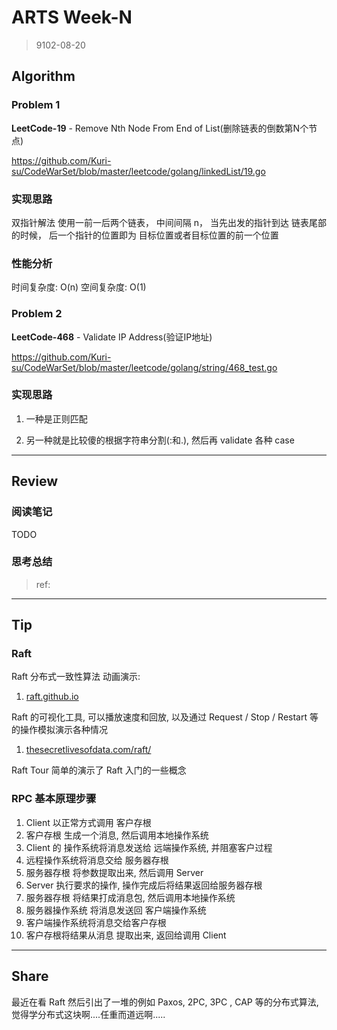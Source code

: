 # ARTS Week-N

> 9102-08-20

## Algorithm


### Problem 1 

**LeetCode-19** - Remove Nth Node From End of List(删除链表的倒数第N个节点)

https://github.com/Kuri-su/CodeWarSet/blob/master/leetcode/golang/linkedList/19.go

### 实现思路
双指针解法
    使用一前一后两个链表， 中间间隔 n， 当先出发的指针到达 链表尾部的时候， 后一个指针的位置即为 目标位置或者目标位置的前一个位置
    
### 性能分析

   时间复杂度: O(n)
   空间复杂度: O(1)
   
### Problem 2

**LeetCode-468** - Validate IP Address(验证IP地址)

https://github.com/Kuri-su/CodeWarSet/blob/master/leetcode/golang/string/468_test.go

### 实现思路

1. 一种是正则匹配

1. 另一种就是比较傻的根据字符串分割(:和.), 然后再 validate 各种 case
----

## Review

### 阅读笔记
TODO
### 思考总结

> ref:
>
> []()

----

## Tip

### Raft

Raft 分布式一致性算法 动画演示:
1. [raft.github.io](https://raft.github.io/)

Raft 的可视化工具, 可以播放速度和回放, 以及通过 Request / Stop / Restart 等的操作模拟演示各种情况

1. [thesecretlivesofdata.com/raft/](http://thesecretlivesofdata.com/raft/)

Raft Tour 简单的演示了 Raft 入门的一些概念

### RPC 基本原理步骤

1. Client 以正常方式调用 客户存根
1. 客户存根 生成一个消息, 然后调用本地操作系统
1. Client 的 操作系统将消息发送给 远端操作系统, 并阻塞客户过程
1. 远程操作系统将消息交给 服务器存根
1. 服务器存根 将参数提取出来, 然后调用 Server
1. Server 执行要求的操作, 操作完成后将结果返回给服务器存根
1. 服务器存根 将结果打成消息包, 然后调用本地操作系统
1. 服务器操作系统 将消息发送回 客户端操作系统
1. 客户端操作系统将消息交给客户存根
1. 客户存根将结果从消息 提取出来, 返回给调用 Client

----

## Share

最近在看 Raft 然后引出了一堆的例如 Paxos, 2PC, 3PC , CAP 等的分布式算法, 觉得学分布式这块啊....任重而道远啊.....